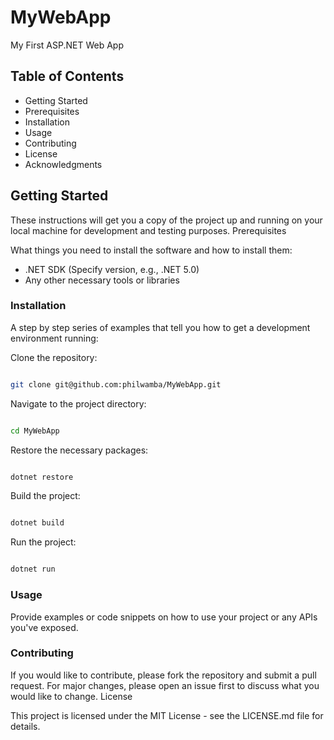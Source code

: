 # MyWebApp

My First ASP.NET Web App 

## Table of Contents

- Getting Started
- Prerequisites
- Installation
- Usage
- Contributing
- License
- Acknowledgments

## Getting Started

These instructions will get you a copy of the project up and running on your local machine for development and testing purposes.
Prerequisites

What things you need to install the software and how to install them:

- .NET SDK (Specify version, e.g., .NET 5.0)
- Any other necessary tools or libraries

### Installation

A step by step series of examples that tell you how to get a development environment running:

Clone the repository:

```bash

git clone git@github.com:philwamba/MyWebApp.git
```

Navigate to the project directory:

```bash

cd MyWebApp
```

Restore the necessary packages:

```bash

dotnet restore
```

Build the project:

```bash

dotnet build
```

Run the project:

```bash

dotnet run
```

### Usage

Provide examples or code snippets on how to use your project or any APIs you've exposed.

### Contributing

If you would like to contribute, please fork the repository and submit a pull request. For major changes, please open an issue first to discuss what you would like to change.
License

This project is licensed under the MIT License - see the LICENSE.md file for details.